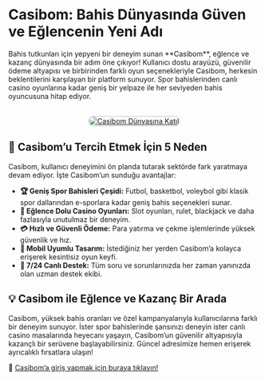<p><h1>Casibom: Bahis Dünyasında Güven ve Eğlencenin Yeni Adı</h1></p> <p>Bahis tutkunları için yepyeni bir deneyim sunan **Casibom**, eğlence ve kazanç dünyasında bir adım öne çıkıyor! Kullanıcı dostu arayüzü, güvenilir ödeme altyapısı ve birbirinden farklı oyun seçenekleriyle Casibom, herkesin beklentilerini karşılayan bir platform sunuyor. Spor bahislerinden canlı casino oyunlarına kadar geniş bir yelpaze ile her seviyeden bahis oyuncusuna hitap ediyor.</p> <center> <br> <a href="https://cutt.ly/Je07CnaE" title="Casibom Dünyasına Katıl"> <img src="https://i.ibb.co/5K7Ks6w/zzzz3.gif" alt="Casibom Dünyasına Katıl" style="max-width: 100%; border: 2px solid #ddd; border-radius: 10px;"> </a> </center> <h2>🌟 Casibom’u Tercih Etmek İçin 5 Neden</h2> <p>Casibom, kullanıcı deneyimini ön planda tutarak sektörde fark yaratmaya devam ediyor. İşte Casibom’un sunduğu avantajlar:</p> <ul> <li><strong>🏆 Geniş Spor Bahisleri Çeşidi:</strong> Futbol, basketbol, voleybol gibi klasik spor dallarından e-sporlara kadar geniş bahis seçenekleri sunar.</li> <li><strong>🎰 Eğlence Dolu Casino Oyunları:</strong> Slot oyunları, rulet, blackjack ve daha fazlasıyla unutulmaz bir deneyim.</li> <li><strong>💳 Hızlı ve Güvenli Ödeme:</strong> Para yatırma ve çekme işlemlerinde yüksek güvenlik ve hız.</li> <li><strong>📱 Mobil Uyumlu Tasarım:</strong> İstediğiniz her yerden Casibom’a kolayca erişerek kesintisiz oyun keyfi.</li> <li><strong>💬 7/24 Canlı Destek:</strong> Tüm soru ve sorunlarınızda her zaman yanınızda olan uzman destek ekibi.</li> </ul> <h2>💡 Casibom ile Eğlence ve Kazanç Bir Arada</h2> <p>Casibom, yüksek bahis oranları ve özel kampanyalarıyla kullanıcılarına farklı bir deneyim sunuyor. İster spor bahislerinde şansınızı deneyin ister canlı casino masalarında heyecanı yaşayın, Casibom’un güvenilir altyapısıyla kazançlı bir serüvene başlayabilirsiniz. Güncel adresimize hemen erişerek ayrıcalıklı fırsatlara ulaşın!</p> <p>📌 <a href="https://cutt.ly/Je07CnaE" title="Casibom Güncel Giriş Adresi">Casibom’a giriş yapmak için buraya tıklayın!</a></p>
